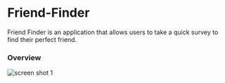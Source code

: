 # Friend-Finder
Friend Finder is an application that allows users to take a quick survey to find their perfect friend. 

### Overview
![screen shot 1](public/img/screenshot1.png)